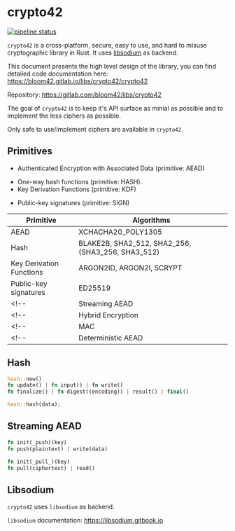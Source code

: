 # crypto42

[![pipeline status](https://gitlab.com/bloom42/libs/crypto42/badges/dev/pipeline.svg)](https://gitlab.com/bloom42/libs/crypto42/commits/dev)

`crypto42` is a cross-platform, secure, easy to use, and hard to misuse cryptographic library in Rust.
It uses [libsodium](https://github.com/jedisct1/libsodium) as backend.

This document presents the high level design of the library, you can find detailed code documentation here: https://bloom42.gitlab.io/libs/crypto42/crypto42

Repository: https://gitlab.com/bloom42/libs/crypto42

The goal of `crypto42` is to keep it's API surface as minial as possible and to implement the less ciphers
as possible.

Only safe to use/implement ciphers are available in `crypto42`.


## Primitives

- Authenticated Encryption with Associated Data (primitive: AEAD)
<!-- - Streaming Authenticated Encryption with Associated Data (primitive: -->
<!-- Streaming AEAD) -->
- One-way hash functions (primitive: HASH).
- Key Derivation Functions (primitive: KDF)
<!-- - *deterministic* authenticated encryption with associated data (primitive: -->
<!-- Deterministic Aead) -->
<!-- - message authentication codes (primitive: MAC), -->
- Public-key signatures (primitive: SIGN)
<!-- - hybrid encryption (primitives: HybridEncrypt and HybridDecrypt). -->

| Primitive          | Algorithms                            |
| ------------------ | ----------------------------------------------- |
| AEAD               | XCHACHA20_POLY1305 |
| Hash               | BLAKE2B, SHA2_512, SHA2_256, (SHA3_256, SHA3_512) |
| Key Derivation Functions | ARGON2ID, ARGON2I, SCRYPT |
| Public-key signatures | ED25519 |
<!-- | Streaming AEAD     | XCHACHA20_POLY1305 | -->
<!-- | Hybrid Encryption  | ECIES with AEAD and HKDF                        | -->
<!-- | MAC                | HMAC-SHA2                                       | -->
<!-- | Deterministic AEAD | AES-SIV | -->


## Hash

```rust
hash::new()
fn update() | fn input() | fn write()
fn finalize() | fn digest((encoding)) | result() | final()

hash::hash(data);
```

## Streaming AEAD

```rust
fn init(_push)(key)
fn push(plaintext) | write(data)

fn init(_pull_)(key)
fn pull(ciphertext) | read()

```


## Libsodium

`crypto42` uses `libsodium` as backend.

`libsodium` documentation: https://libsodium.gitbook.io
